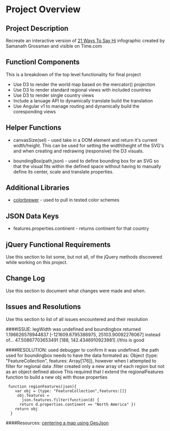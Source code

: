 # Project Overview

## Project Description

Recreate an interactive version of [21 Ways To Say Hi](http://time.com/40910/21-ways-to-say-hello-infographic/) infographic created by Samanath Grossman and visible on Time.com

## Functionl Components

This is a breakdown of the top level functionality for final project

* Use D3 to render the world map based on the mercator() projection
* Use D3 to render standard regional views with included countries
* Use D3 to render single country views
* Include a lanuage API to dynamically translate build the translation
* Use Angular v1 to manage routing and dynamically build the coresponding views

## Helper Functions
* canvasSize(sel) - used take in a DOM element and return it's current width/height.  This can be used for setting the width\height of the SVG's and when creating and redrawing (responsive) the D3 visuals.

* boundingBox(path,json) - used to define bounding box for an SVG so that the visual fits within the defined space without having to manually define its center, scale and translate properties.

## Additional Libraries
* [colorbrewer](http://colorbrewer2.org/#type=sequential&scheme=BuGn&n=3) - used to pull in tested color schemes

## JSON Data Keys
* features.properties.continent - returns continent for that country 

## jQuery Functional Requirements
 Use this section to list some, but not all, of the jQuery methods discovered while working on this project.

## Change Log
 Use this section to document what changes were made and when.

## Issues and Resolutions
 Use this section to list of all issues encountered and their resolution

####ISSUE: legWidth was undefined and boundingbox returned
1.196626578944837 [-121609.6795386975, 25103.90092276067] 
instead of...
47.50867703653491 [188, 142.4346910923981]  //this is good

####RESOLUTION: used debugger to confirm it was undefined. the path used for boundingbox needs to have the data 
     formated as: Object {type: "FeatureCollection", features: Array[176]}, however when I attempted to 
     filter for regional data .filter created only a new array of each region but not as an object defined above
     This required that I extend the regionalFeatures function to build a new obj with those properties

     function regionFeatures(json){
        var obj = {type: "FeatureCollection",features:[]}
         obj.features = 
           json.features.filter(function(d) { 
          return d.properties.continent == "North America" })
        return obj
      }

####Resources: [centering a map using GeoJson](https://bl.ocks.org/mbostock/4707858)
